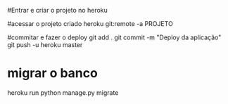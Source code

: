 #Entrar e criar o projeto no heroku

#acessar o projeto criado
heroku git:remote -a PROJETO

#commitar e fazer o deploy
git add .
git commit -m "Deploy da aplicação"
git push -u heroku master

# migrar o banco
heroku run python manage.py migrate